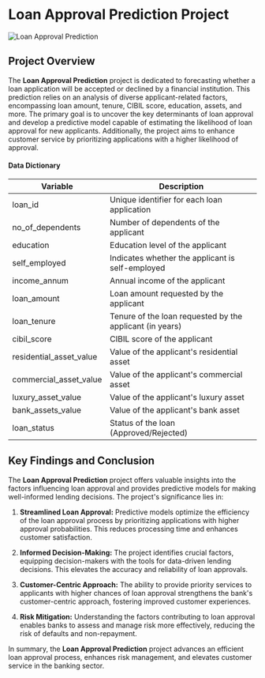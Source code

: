 # Loan Approval Prediction Project

![Loan Approval Prediction](https://miro.medium.com/v2/resize:fit:640/1*UC0sy0bENl-DLPy3jmXNag.jpeg)

## Project Overview

The **Loan Approval Prediction** project is dedicated to forecasting whether a loan application will be accepted or declined by a financial institution. This prediction relies on an analysis of diverse applicant-related factors, encompassing loan amount, tenure, CIBIL score, education, assets, and more. The primary goal is to uncover the key determinants of loan approval and develop a predictive model capable of estimating the likelihood of loan approval for new applicants. Additionally, the project aims to enhance customer service by prioritizing applications with a higher likelihood of approval.

#### Data Dictionary

| Variable                  | Description                                         |
|--------------------------|-----------------------------------------------------|
| loan_id                  | Unique identifier for each loan application         |
| no_of_dependents         | Number of dependents of the applicant              |
| education                | Education level of the applicant                   |
| self_employed            | Indicates whether the applicant is self-employed   |
| income_annum             | Annual income of the applicant                     |
| loan_amount              | Loan amount requested by the applicant             |
| loan_tenure              | Tenure of the loan requested by the applicant (in years) |
| cibil_score              | CIBIL score of the applicant                       |
| residential_asset_value  | Value of the applicant's residential asset         |
| commercial_asset_value   | Value of the applicant's commercial asset          |
| luxury_asset_value       | Value of the applicant's luxury asset              |
| bank_assets_value        | Value of the applicant's bank asset                |
| loan_status              | Status of the loan (Approved/Rejected)             |


## Key Findings and Conclusion

The **Loan Approval Prediction** project offers valuable insights into the factors influencing loan approval and provides predictive models for making well-informed lending decisions. The project's significance lies in:

1. **Streamlined Loan Approval:** Predictive models optimize the efficiency of the loan approval process by prioritizing applications with higher approval probabilities. This reduces processing time and enhances customer satisfaction.

2. **Informed Decision-Making:** The project identifies crucial factors, equipping decision-makers with the tools for data-driven lending decisions. This elevates the accuracy and reliability of loan approvals.

3. **Customer-Centric Approach:** The ability to provide priority services to applicants with higher chances of loan approval strengthens the bank's customer-centric approach, fostering improved customer experiences.

4. **Risk Mitigation:** Understanding the factors contributing to loan approval enables banks to assess and manage risk more effectively, reducing the risk of defaults and non-repayment.

In summary, the **Loan Approval Prediction** project advances an efficient loan approval process, enhances risk management, and elevates customer service in the banking sector.

